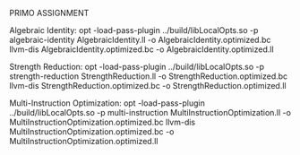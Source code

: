 PRIMO ASSIGNMENT

Algebraic Identity:
opt -load-pass-plugin ../build/libLocalOpts.so -p algebraic-identity AlgebraicIdentity.ll -o AlgebraicIdentity.optimized.bc
llvm-dis AlgebraicIdentity.optimized.bc -o AlgebraicIdentity.optimized.ll

Strength Reduction:
opt -load-pass-plugin ../build/libLocalOpts.so -p strength-reduction StrengthReduction.ll -o StrengthReduction.optimized.bc
llvm-dis StrengthReduction.optimized.bc -o StrengthReduction.optimized.ll

Multi-Instruction Optimization:
opt -load-pass-plugin ../build/libLocalOpts.so -p multi-instruction MultiInstructionOptimization.ll -o MultiInstructionOptimization.optimized.bc 
llvm-dis MultiInstructionOptimization.optimized.bc -o MultiInstructionOptimization.optimized.ll